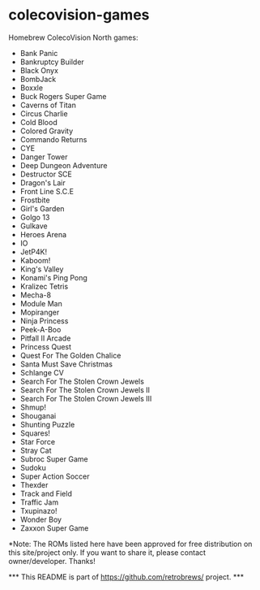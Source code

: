 # colecovision-games
Homebrew ColecoVision North games:

 - Bank Panic<br />
 - Bankruptcy Builder<br />
 - Black Onyx<br />
 - BombJack<br />
 - Boxxle<br />
 - Buck Rogers Super Game<br />
 - Caverns of Titan<br />
 - Circus Charlie<br />
 - Cold Blood<br />
 - Colored Gravity<br />
 - Commando Returns<br />
 - CYE<br />
 - Danger Tower<br />
 - Deep Dungeon Adventure<br />
 - Destructor SCE<br />
 - Dragon's Lair<br />
 - Front Line S.C.E<br />
 - Frostbite<br />
 - Girl's Garden<br />
 - Golgo 13<br />
 - Gulkave<br />
 - Heroes Arena<br />
 - IO<br />
 - JetP4K!<br />
 - Kaboom!<br />
 - King's Valley<br />
 - Konami's Ping Pong<br />
 - Kralizec Tetris<br />
 - Mecha-8<br />
 - Module Man<br />
 - Mopiranger<br />
 - Ninja Princess<br />
 - Peek-A-Boo<br />
 - Pitfall II Arcade<br />
 - Princess Quest<br />
 - Quest For The Golden Chalice<br />
 - Santa Must Save Christmas<br />
 - Schlange CV<br />
 - Search For The Stolen Crown Jewels<br />
 - Search For The Stolen Crown Jewels II<br />
 - Search For The Stolen Crown Jewels III<br />
 - Shmup!<br />
 - Shouganai<br />
 - Shunting Puzzle<br />
 - Squares!<br />
 - Star Force<br />
 - Stray Cat<br />
 - Subroc Super Game<br />
 - Sudoku<br />
 - Super Action Soccer<br />
 - Thexder<br />
 - Track and Field<br />
 - Traffic Jam<br />
 - Txupinazo!<br />
 - Wonder Boy<br />
 - Zaxxon Super Game<br />

*Note: The ROMs listed here have been approved for free distribution on this site/project only. If you want to share it, please contact owner/developer. Thanks!

*** This README is part of https://github.com/retrobrews/ project. ***

